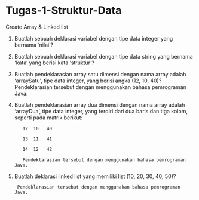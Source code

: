 # Tugas-1-Struktur-Data
Create Array &amp; Linked list

1. Buatlah sebuah deklarasi variabel dengan tipe data integer yang bernama ‘nilai’? 
2. Buatlah sebuah deklarasi variabel dengan tipe data string yang bernama ‘kata’ yang berisi kata ‘struktur’? 
3. Buatlah pendeklarasian array satu dimensi dengan nama array adalah ‘arraySatu’, tipe data integer, yang berisi angka (12, 10, 40)? Pendeklarasian tersebut dengan menggunakan bahasa pemrograman Java. 
4. Buatlah pendeklarasian array dua dimensi dengan nama array adalah ‘arrayDua’, tipe data integer, yang terdiri dari dua baris dan tiga kolom, seperti pada matrik berikut:

          12  10   40 

          13  11   41

          14  12   42

          Pendeklarasian tersebut dengan menggunakan bahasa pemrograman Java. 

  6. Buatlah deklarasi linked list yang memiliki list (10, 20, 30, 40, 50)? 

          Pendeklarasian tersebut dengan menggunakan bahasa pemrograman Java. 
